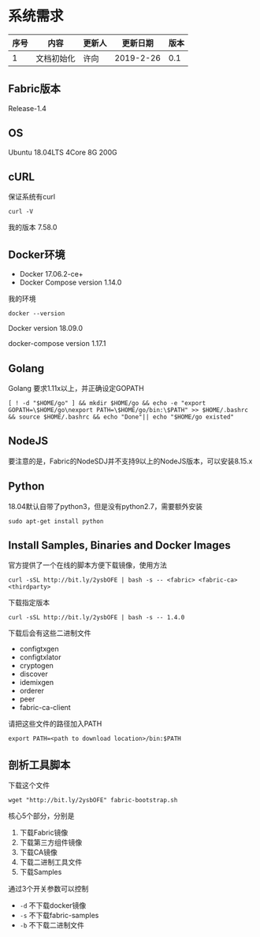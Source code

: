 # 系统需求

序号 | 内容 | 更新人 | 更新日期 | 版本
---| --- | --- | --- | ---
1 | 文档初始化 | 许向 | 2019-2-26 | 0.1

## Fabric版本
Release-1.4

## OS
Ubuntu 18.04LTS 4Core 8G 200G

## cURL
保证系统有curl
```
curl -V
```

我的版本 7.58.0

## Docker环境

- Docker 17.06.2-ce+
- Docker Compose version 1.14.0

我的环境

```
docker --version
```

Docker version 18.09.0

docker-compose version 1.17.1

## Golang

Golang 要求1.11x以上，并正确设定GOPATH

```
[ ! -d "$HOME/go" ] && mkdir $HOME/go && echo -e "export GOPATH=\$HOME/go\nexport PATH=\$HOME/go/bin:\$PATH" >> $HOME/.bashrc && source $HOME/.bashrc && echo "Done"|| echo "$HOME/go existed"
```

## NodeJS
要注意的是，Fabric的NodeSDJ并不支持9以上的NodeJS版本，可以安装8.15.x


## Python
18.04默认自带了python3，但是没有python2.7，需要额外安装

```
sudo apt-get install python
```

## Install Samples, Binaries and Docker Images

官方提供了一个在线的脚本方便下载镜像，使用方法

```
curl -sSL http://bit.ly/2ysbOFE | bash -s -- <fabric> <fabric-ca> <thirdparty>
```

下载指定版本

```
curl -sSL http://bit.ly/2ysbOFE | bash -s -- 1.4.0
```


下载后会有这些二进制文件

- configtxgen
- configtxlator
- cryptogen
- discover
- idemixgen
- orderer
- peer
- fabric-ca-client

请把这些文件的路径加入PATH

```
export PATH=<path to download location>/bin:$PATH
```

## 剖析工具脚本

下载这个文件

```
wget "http://bit.ly/2ysbOFE" fabric-bootstrap.sh
```

核心5个部分，分别是

1. 下载Fabric镜像
2. 下载第三方组件镜像
3. 下载CA镜像
4. 下载二进制工具文件
5. 下载Samples

通过3个开关参数可以控制

- `-d` 不下载docker镜像
- `-s` 不下载fabric-samples
- `-b` 不下载二进制文件
